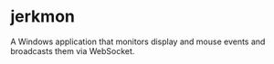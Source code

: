 # jerkmon

A Windows application that monitors display and mouse events and broadcasts them via WebSocket.
